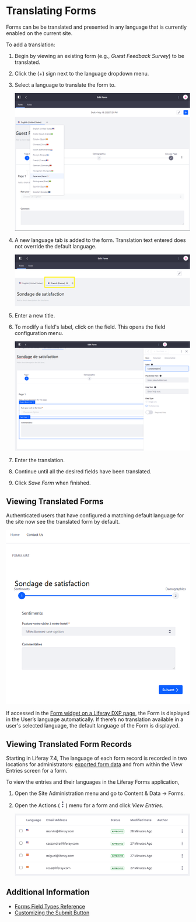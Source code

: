 # Translating Forms

Forms can be be translated and presented in any language that is currently enabled on the current site.

To add a translation:

1. Begin by viewing an existing form (e.g., _Guest Feedback Survey_) to be translated.
1. Click the (+) sign next to the language dropdown menu.
1. Select a language to translate the form to.

    ![Select the desired language.](./translating-forms/images/01.png)

1. A new language tab is added to the form. Translation text entered does not override the default language.

    ![View the additional form in the next tab.](./translating-forms/images/03.png)

1. Enter a new title.
1. To modify a field's label, click on the field. This opens the field configuration menu.

    ![Translate the field's labels.](./translating-forms/images/02.png)

1. Enter the translation.
1. Continue until all the desired fields have been translated.
1. Click _Save Form_ when finished.

## Viewing Translated Forms

Authenticated users that have configured a matching default language for the site now see the translated form by default.

![Authenticated users whose language settings are localized will see the form in their language.](./translating-forms/images/04.png)

If accessed in the [Form widget on a Liferay DXP page](../sharing-forms-and-managing-submissions/sharing-forms.md), the Form is displayed in the User’s language automatically. If there’s no translation available in a user's selected language, the default language of the Form is displayed.

## Viewing Translated Form Records

Starting in Liferay 7.4, The language of each form record is recorded in two locations for administrators: [exported form data](exporting-and-importing-forms.md) and from within the View Entries screen for a form.

To view the entries and their languages in the Liferay Forms application,

1. Open the Site Administration menu and go to Content & Data &rarr; Forms.
1. Open the Actions (![Actions](../../../images/icon-actions.png)) menu for a form and click _View Entries_.

   ![Administrators can easily see the form record language.](./translating-forms/images/05.png)

## Additional Information

* [Forms Field Types Reference](./forms-field-types-reference.md)
* [Customizing the Submit Button](./customizing-the-submit-button.md)
